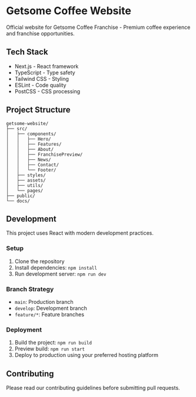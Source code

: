 # Getsome Coffee Website

Official website for Getsome Coffee Franchise - Premium coffee experience and franchise opportunities.

## Tech Stack

- Next.js - React framework
- TypeScript - Type safety
- Tailwind CSS - Styling
- ESLint - Code quality
- PostCSS - CSS processing

## Project Structure

```
getsome-website/
├── src/
│   ├── components/
│   │   ├── Hero/
│   │   ├── Features/
│   │   ├── About/
│   │   ├── FranchisePreview/
│   │   ├── News/
│   │   ├── Contact/
│   │   └── Footer/
│   ├── styles/
│   ├── assets/
│   ├── utils/
│   └── pages/
├── public/
└── docs/
```

## Development

This project uses React with modern development practices.

### Setup
1. Clone the repository
2. Install dependencies: `npm install`
3. Run development server: `npm run dev`

### Branch Strategy
- `main`: Production branch
- `develop`: Development branch
- `feature/*`: Feature branches

### Deployment
1. Build the project: `npm run build`
2. Preview build: `npm run start`
3. Deploy to production using your preferred hosting platform

## Contributing
Please read our contributing guidelines before submitting pull requests.